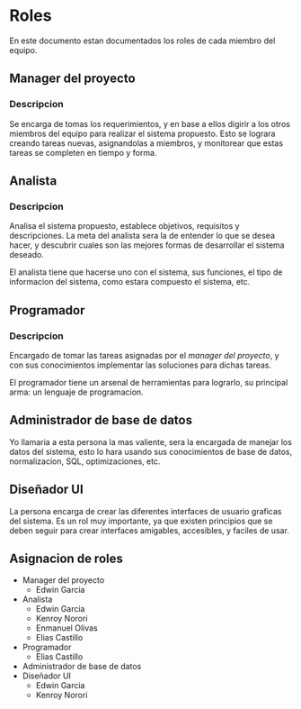 # Roles

En este documento estan documentados los roles de cada miembro del equipo.

## Manager del proyecto

### Descripcion

Se encarga de tomas los requerimientos, y en base a ellos digirir a los otros miembros del equipo para realizar el sistema propuesto. Esto se lograra creando tareas nuevas, asignandolas a miembros, y monitorear que estas tareas se completen en tiempo y forma.

## Analista

### Descripcion

Analisa el sistema propuesto, establece objetivos, requisitos y descripciones. La meta del analista sera la de entender lo que se desea hacer, y descubrir cuales son las mejores formas de desarrollar el sistema deseado.

El analista tiene que hacerse uno con el sistema, sus funciones, el tipo de informacion del sistema, como estara compuesto el sistema, etc.

## Programador

### Descripcion

Encargado de tomar las tareas asignadas por el _manager del proyecto_, y con sus conocimientos implementar las soluciones para dichas tareas.

El programador tiene un arsenal de herramientas para lograrlo, su principal arma: un lenguaje de programacion.

## Administrador de base de datos

Yo llamaria a esta persona la mas valiente, sera la encargada de manejar los datos del sistema, esto lo hara usando sus conocimientos de base de datos, normalizacion, SQL, optimizaciones, etc.

## Diseñador UI

La persona encarga de crear las diferentes interfaces de usuario graficas del sistema. Es un rol muy importante, ya que existen principios que se deben seguir para crear interfaces amigables, accesibles, y faciles de usar.

## Asignacion de roles

- Manager del proyecto
  - Edwin Garcia
- Analista
  - Edwin Garcia
  - Kenroy Norori
  - Enmanuel Olivas
  - Elias Castillo
- Programador
  - Elias Castillo
- Administrador de base de datos
- Diseñador UI
  - Edwin Garcia
  - Kenroy Norori

